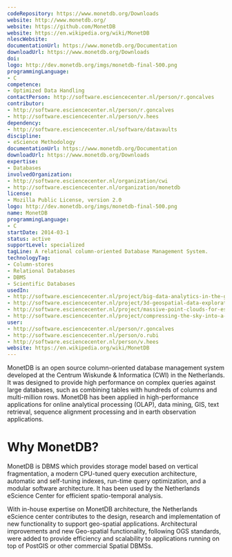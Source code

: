 ```yaml
---
codeRepository: https://www.monetdb.org/Downloads
website: http://www.monetdb.org/
website: https://github.com/MonetDB
website: https://en.wikipedia.org/wiki/MonetDB
nlescWebsite: 
documentationUrl: https://www.monetdb.org/Documentation
downloadUrl: https://www.monetdb.org/Downloads
doi: 
logo: http://dev.monetdb.org/imgs/monetdb-final-500.png
programmingLanguage:
- C
competence:
- Optimized Data Handling
contactPerson: http://software.esciencecenter.nl/person/r.goncalves
contributor:
- http://software.esciencecenter.nl/person/r.goncalves
- http://software.esciencecenter.nl/person/v.hees
dependency:
- http://software.esciencecenter.nl/software/datavaults
discipline:
- eScience Methodology
documentationUrl: https://www.monetdb.org/Documentation
downloadUrl: https://www.monetdb.org/Downloads
expertise:
- Databases
involvedOrganization:
- http://software.esciencecenter.nl/organization/cwi
- http://software.esciencecenter.nl/organization/monetdb
license:
- Mozilla Public License, version 2.0
logo: http://dev.monetdb.org/imgs/monetdb-final-500.png
name: MonetDB
programmingLanguage:
- C
startDate: 2014-03-1
status: active
supportLevel: specialized
tagLine: A relational column-oriented Database Management System.
technologyTag:
- Column-stores
- Relational Databases
- DBMS
- Scientific Databases
usedIn:
- http://software.esciencecenter.nl/project/big-data-analytics-in-the-geo-spatial-domain
- http://software.esciencecenter.nl/project/3d-geospatial-data-exploration-for-modern-risk-management-systems
- http://software.esciencecenter.nl/project/massive-point-clouds-for-esciences
- http://software.esciencecenter.nl/project/compressing-the-sky-into-a-large-collection-of-statistical-models
user:
- http://software.esciencecenter.nl/person/r.goncalves
- http://software.esciencecenter.nl/person/o.rubi
- http://software.esciencecenter.nl/person/v.hees
website: https://en.wikipedia.org/wiki/MonetDB
---
```

MonetDB is an open source column-oriented database management system developed
at the Centrum Wiskunde & Informatica (CWI) in the Netherlands. It was designed
to provide high performance on complex queries against large databases, such as
combining tables with hundreds of columns and multi-million rows. MonetDB has
been applied in high-performance applications for online analytical processing
(OLAP), data mining, GIS, text retrieval, sequence alignment processing and in
earth observation applications.

# Why MonetDB?

MonetDB is DBMS which provides storage model based on vertical fragmentation,
a modern CPU-tuned query execution architecture, automatic and self-tuning indexes,
run-time query optimization, and a modular software architecture. It has been
used by the Netherlands eScience Center for efficient spatio-temporal analysis.

With in-house expertise on MonetDB architecture, the Netherlands eScience center
contributes to the design, research and implementation of new functionality to
support geo-spatial applications. Architectural improvements and new Geo-spatial
functionality, following OGS standards, were added to provide efficiency and
scalability to applications running on top of PostGIS or other commercial Spatial
DBMSs.
